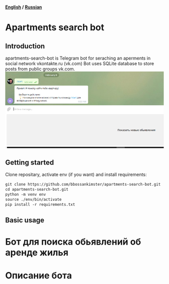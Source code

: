 #
#### [English](#English) / [Russian](#Russian)

# Apartments search bot


<a name="English"></a> 

## Introduction
apartments-search-bot is Telegram bot for seraching an aperments in social network vkontakte.ru (vk.com)
Bot uses SQLite database to store posts from public groups vk.com.
![](media/bot.png)

## Getting started

Clone repositary, activate env (if you want) and install requirements:

~~~~~~~~~~~~~~~~~~~~~~~~~~~~~~~~~~~~~~~~~~~~~~~~~~~~~~~~~~~~~~~~~~~~~~~~~~~~~~~~
git clone https://github.com/bbossankimster/apartments-search-bot.git
cd apartments-search-bot.git
python -m venv env
source ./env/bin/activate
pip install -r requirements.txt
~~~~~~~~~~~~~~~~~~~~~~~~~~~~~~~~~~~~~~~~~~~~~~~~~~~~~~~~~~~~~~~~~~~~~~~~~~~~~~~~

## Basic usage

<a name="Russian"></a> 
# Бот для поиска обьявлений об аренде жилья

# Описание бота
